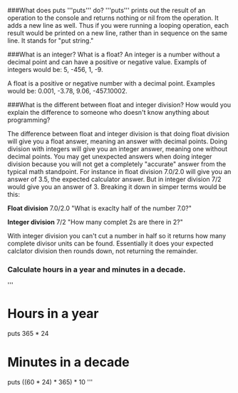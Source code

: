 ###What does puts '''puts''' do?
'''puts''' prints out the result of an operation to the console and returns nothing or nil from the operation. It adds a new line as well. Thus if you were running a looping operation, each result would be printed on a new line, rather than in sequence on the same line. It stands for "put string."

###What is an integer? What is a float?
An integer is a number without a decimal point and can have a positive or negative value. Exampls of integers would be: 5, -456, 1, -9.

A float is a positive or negative number with a decimal point. Examples would be: 0.001, -3.78, 9.06, -457.10002.

###What is the different between float and integer division? How would you explain the difference to someone who doesn't know anything about programming?

The difference between float and integer division is that doing float division will give you a float answer, meaning an answer with decimal points. Doing division with integers will give you an integer answer, meaning one without decimal points. You may get unexpected answers when doing integer division because you will not get a completely "accurate" answer from the typical math standpoint. For instance in float division 7.0/2.0 will give you an answer of 3.5, the expected calculator answer. But in integer division 7/2 would give you an answer of 3. Breaking it down in simper terms would be this:

**Float division**
7.0/2.0
"What is exaclty half of the number 7.0?"

**Integer division**
7/2
"How many complet 2s are there in 2?"

With integer division you can't cut a number in half so it returns how many complete divisor units can be found. Essentially it does your expected calclator division then rounds down, not returning the remainder.


### Calculate hours in a year and minutes in a decade.
'''
# Hours in a year
puts 365 * 24

# Minutes in a decade
puts ((60 * 24) * 365) * 10
'''

